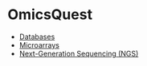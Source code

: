 # OmicsQuest

- [Databases](Databases.md)
- [Microarrays](Microarrays.md)
- [Next-Generation Sequencing (NGS)](Next-Generation%20Sequencing%20(NGS).md)
